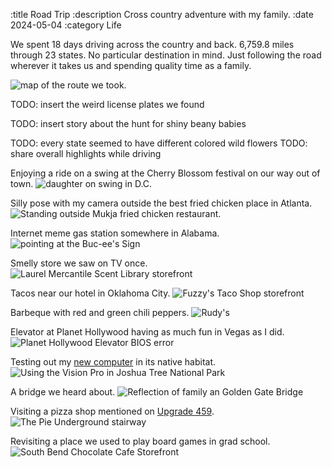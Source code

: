 :title Road Trip
:description Cross country adventure with my family.
:date 2024-05-04
:category Life


We spent 18 days driving across the country and back.
6,759.8 miles through 23 states.
No particular destination in mind.
Just following the road wherever it takes us and spending quality time as a family.

<img style="display: inline-block" class="aligncenter" alt="map of the route we took." src="roadtrip-route-map-thumb.png" />

TODO: insert the weird license plates we found

TODO: insert story about the hunt for shiny beany babies

TODO: every state seemed to have different colored wild flowers
TODO: share overall highlights while driving

Enjoying a ride on a swing at the Cherry Blossom festival on our way out of town.
<img style="display: inline-block" class="aligncenter" alt="daughter on swing in D.C." src="dc-swing-thumb.jpeg" />

Silly pose with my camera outside the best fried chicken place in Atlanta.
<img style="display: inline-block" class="aligncenter" alt="Standing outside Mukja fried chicken restaurant." src="mukja-thumb.jpeg" />

Internet meme gas station somewhere in Alabama.
<img style="display: inline-block" class="aligncenter" alt="pointing at the Buc-ee's Sign" src="buc-ees-thumb.jpeg" />

Smelly store we saw on TV once.
<img style="display: inline-block" class="aligncenter" alt="Laurel Mercantile Scent Library storefront" src="scent-library-thumb.jpeg" />

Tacos near our hotel in Oklahoma City.
<img style="display: inline-block" class="aligncenter" alt="Fuzzy's Taco Shop storefront" src="fuzzys-taco-shop-thumb.jpeg" />

Barbeque with red and green chili peppers.
<img style="display: inline-block" class="aligncenter" alt="Rudy's" src="rudys-thumb.jpeg" />

Elevator at Planet Hollywood having as much fun in Vegas as I did.
<img style="display: inline-block" class="aligncenter" alt="Planet Hollywood Elevator BIOS error" src="planet-hollywood-elevator-thumb.jpeg" />

Testing out my [new computer](/writing/professional-vision/) in its native habitat.
<img style="display: inline-block" class="aligncenter" alt="Using the Vision Pro in Joshua Tree National Park" src="joshua-tree-thumb.jpeg" />

A bridge we heard about.
<img style="display: inline-block" class="aligncenter" alt="Reflection of family an Golden Gate Bridge" src="golden-gate-bridge-thumb.jpeg" />

Visiting a pizza shop mentioned on [Upgrade 459](https://www.relay.fm/upgrade/459).
<img style="display: inline-block" class="aligncenter" alt="The Pie Underground stairway" src="the-pie-thumb.jpeg" />

Revisiting a place we used to play board games in grad school.
<img style="display: inline-block" class="aligncenter" alt="South Bend Chocolate Cafe Storefront" src="sb-chocolate-cafe-thumb.jpeg" />

<script src="/files/img-showcase.js"></script>
